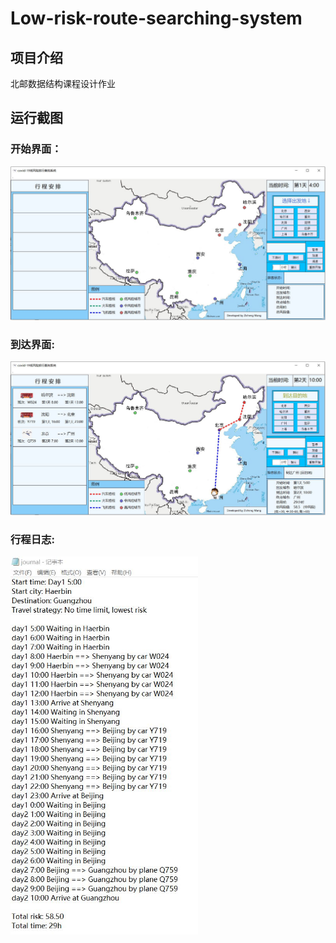 # Low-risk-route-searching-system
## 项目介绍
北邮数据结构课程设计作业<br>
## 运行截图
### 开始界面：
 <img src="https://github.com/EricWang007/Low-risk-route-searching-system/blob/master/Begin-State1.JPG" width="800" /><br>
### 到达界面:
 <img src="https://github.com/EricWang007/Low-risk-route-searching-system/blob/master/Arrive-State1.JPG" width="800" /><br>
 ### 行程日志:
 <img src="https://github.com/EricWang007/Low-risk-route-searching-system/blob/master/journal1.JPG" width="300" /><br>
